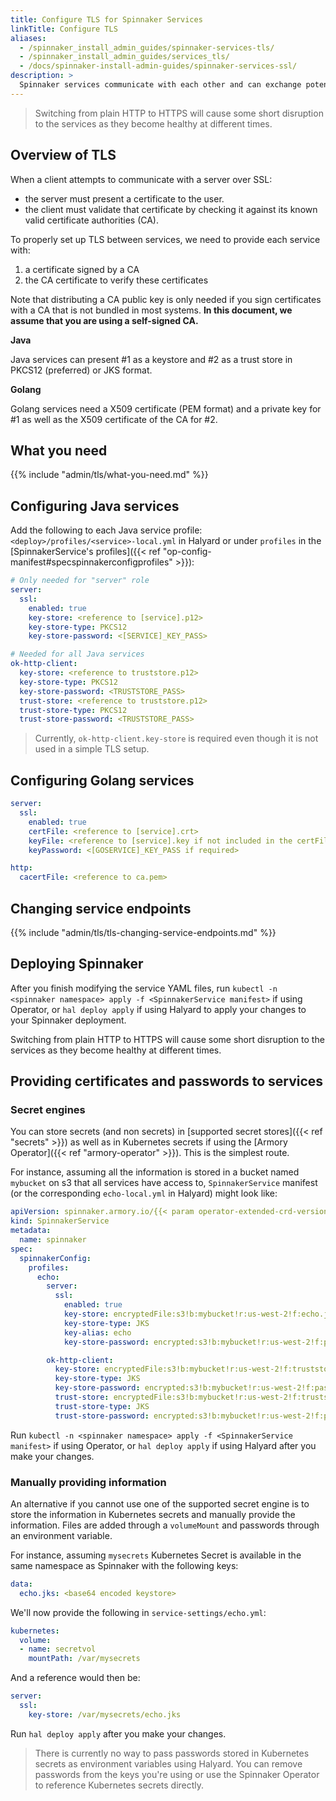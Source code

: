 ```yaml
---
title: Configure TLS for Spinnaker Services
linkTitle: Configure TLS
aliases:
  - /spinnaker_install_admin_guides/spinnaker-services-tls/
  - /spinnaker_install_admin_guides/services_tls/
  - /docs/spinnaker-install-admin-guides/spinnaker-services-ssl/
description: >
  Spinnaker services communicate with each other and can exchange potentially sensitive data. Enabling TLS between services ensures that this data is encrypted and that a service will only communicate with another service that has a valid certificate.
---
```


> Switching from plain HTTP to HTTPS will cause some short disruption to the services as they become healthy at different times.


## Overview of TLS

When a client attempts to communicate with a server over SSL:
- the server must present a certificate to the user.
- the client must validate that certificate by checking it against its known valid certificate authorities (CA).

To properly set up TLS between services, we need to provide each service with:
1. a certificate signed by a CA
2. the CA certificate to verify these certificates

Note that distributing a CA public key is only needed if you sign certificates with a CA that is not bundled in most systems. **In this document, we assume that you are using a self-signed CA.**

**Java**

Java services can present #1 as a keystore and #2 as a trust store in PKCS12 (preferred) or JKS format.

**Golang**

Golang services need a X509 certificate (PEM format) and a private key for #1 as well as the X509 certificate of the CA for #2.


## What you need

{{% include "admin/tls/what-you-need.md" %}}


## Configuring Java services

Add the following to each Java service profile: `<deploy>/profiles/<service>-local.yml` in Halyard or under `profiles` in the [SpinnakerService's profiles]({{< ref "op-config-manifest#specspinnakerconfigprofiles" >}}):

```yaml
# Only needed for "server" role
server:
  ssl:
    enabled: true
    key-store: <reference to [service].p12>
    key-store-type: PKCS12
    key-store-password: <[SERVICE]_KEY_PASS>

# Needed for all Java services
ok-http-client:
  key-store: <reference to truststore.p12>
  key-store-type: PKCS12
  key-store-password: <TRUSTSTORE_PASS>
  trust-store: <reference to truststore.p12>
  trust-store-type: PKCS12
  trust-store-password: <TRUSTSTORE_PASS>
```

>Currently, `ok-http-client.key-store` is required even though it is not used in a simple TLS setup.

## Configuring Golang services

```yaml
server:
  ssl:
    enabled: true
    certFile: <reference to [service].crt>
    keyFile: <reference to [service].key if not included in the certFile's PEM>
    keyPassword: <[GOSERVICE]_KEY_PASS if required>

http:
  cacertFile: <reference to ca.pem>
```

## Changing service endpoints

{{% include "admin/tls/tls-changing-service-endpoints.md" %}}

## Deploying Spinnaker

After you finish modifying the service YAML files, run `kubectl -n <spinnaker namespace> apply -f <SpinnakerService manifest>` if using Operator, or `hal deploy apply` if using Halyard to apply your changes to your Spinnaker deployment.

Switching from plain HTTP to HTTPS will cause some short disruption to the services as they become healthy at different times.


## Providing certificates and passwords to services

### Secret engines

You can store secrets (and non secrets) in [supported secret stores]({{< ref "secrets" >}}) as well as in Kubernetes secrets if using the [Armory Operator]({{< ref "armory-operator" >}}). This is the simplest route.

For instance, assuming all the information is stored in a bucket named `mybucket` on s3 that all services have access to, `SpinnakerService` manifest (or the corresponding `echo-local.yml` in Halyard) might look like:

```yaml
apiVersion: spinnaker.armory.io/{{< param operator-extended-crd-version >}}
kind: SpinnakerService
metadata:
  name: spinnaker
spec:
  spinnakerConfig:
    profiles:
      echo:
        server:
          ssl:
            enabled: true
            key-store: encryptedFile:s3!b:mybucket!r:us-west-2!f:echo.jks
            key-store-type: JKS
            key-alias: echo
            key-store-password: encrypted:s3!b:mybucket!r:us-west-2!f:passwords.yml!k:echo.keyPassword

        ok-http-client:
          key-store: encryptedFile:s3!b:mybucket!r:us-west-2!f:truststore.jks
          key-store-type: JKS
          key-store-password: encrypted:s3!b:mybucket!r:us-west-2!f:passwords.yml!k:truststorePassword
          trust-store: encryptedFile:s3!b:mybucket!r:us-west-2!f:truststore.jks
          trust-store-type: JKS
          trust-store-password: encrypted:s3!b:mybucket!r:us-west-2!f:passwords.yml!k:truststorePassword
```

Run `kubectl -n <spinnaker namespace> apply -f <SpinnakerService manifest>` if using Operator, or `hal deploy apply` if using Halyard after you make your changes.

### Manually providing information

An alternative if you cannot use one of the supported secret engine is to store the information in Kubernetes secrets and manually provide the information. Files are added through a `volumeMount` and passwords through an environment variable.

For instance, assuming `mysecrets` Kubernetes Secret is available in the same namespace as Spinnaker with the following keys:

```yaml
data:
  echo.jks: <base64 encoded keystore>
```

We'll now provide the following in `service-settings/echo.yml`:
```yaml
kubernetes:
  volume:
  - name: secretvol
    mountPath: /var/mysecrets
```

And a reference would then be:

```yaml
server:
  ssl:
    key-store: /var/mysecrets/echo.jks
```

Run `hal deploy apply` after you make your changes.

>There is currently no way to pass passwords stored in Kubernetes secrets as environment variables using Halyard. You can remove passwords from the keys you're using or use the Spinnaker Operator to reference Kubernetes secrets directly.
